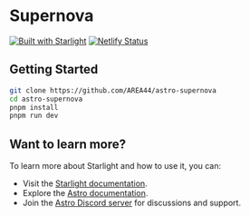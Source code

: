 # Supernova

[![Built with Starlight](https://astro.badg.es/v2/built-with-starlight/tiny.svg)](https://starlight.astro.build) [![Netlify Status](https://api.netlify.com/api/v1/badges/a7295f42-7b29-4b6a-b776-bc2802cb3d2b/deploy-status)](https://app.netlify.com/sites/astro-supernova/deploys)

## Getting Started

```sh
git clone https://github.com/AREA44/astro-supernova
cd astro-supernova
pnpm install
pnpm run dev
```

## Want to learn more?

To learn more about Starlight and how to use it, you can:

- Visit the [Starlight documentation](https://starlight.astro.build/).
- Explore the [Astro documentation](https://docs.astro.build).
- Join the [Astro Discord server](https://astro.build/chat) for discussions and support.
